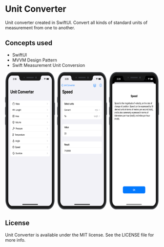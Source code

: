 # Unit Converter
Unit converter created in SwiftUI. Convert all kinds of standard units of measurement from one to another.

## Concepts used
* SwiftUI
* MVVM Design Pattern
* Swift Measurement Unit Conversion

<img src="https://github.com/robertpinl/UnitConverter/blob/main/ReadmeAssets/UnitConverterScreenshot.png" width="" height="450"/>

## License

Unit Converter is available under the MIT license. See the LICENSE file for more info.
